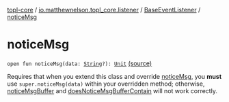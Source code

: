 [topl-core](../../index.md) / [io.matthewnelson.topl_core.listener](../index.md) / [BaseEventListener](index.md) / [noticeMsg](./notice-msg.md)

# noticeMsg

`open fun noticeMsg(data: `[`String`](https://kotlinlang.org/api/latest/jvm/stdlib/kotlin/-string/index.html)`?): `[`Unit`](https://kotlinlang.org/api/latest/jvm/stdlib/kotlin/-unit/index.html) [(source)](https://github.com/05nelsonm/TorOnionProxyLibrary-Android/blob/master/topl-core/src/main/java/io/matthewnelson/topl_core/listener/BaseEventListener.kt#L142)

Requires that when you extend this class and override [noticeMsg](./notice-msg.md), you **must**
use `super.noticeMsg(data)` within your overridden method; otherwise, [noticeMsgBuffer](#) and [doesNoticeMsgBufferContain](#) will not work correctly.

